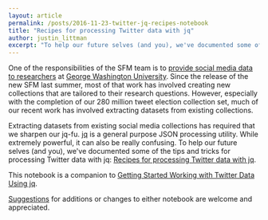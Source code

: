 ```yaml
---
layout: article
permalink: /posts/2016-11-23-twitter-jq-recipes-notebook
title: "Recipes for processing Twitter data with jq"
author: justin_littman 
excerpt: "To help our future selves (and you), we've documented some of the tips and tricks for processing Twitter data with jq."
---
```


One of the responsibilities of the SFM team is to [provide social media data to researchers](https://library.gwu.edu/scholarly-technology-group/social-feed-manager) at [George Washington University](https://www.gwu.edu/).  Since the release of the new SFM last summer, most of that work has involved creating new collections that are tailored to their research questions.  However, especially with the completion of our 280 million tweet election collection set, much of our recent work has involved extracting datasets from existing collections.

Extracting datasets from existing social media collections has required that we sharpen our jq-fu.  [jq](https://stedolan.github.io/jq/) is a general purpose JSON processing utility.  While extremely powerful, it can also be really confusing.  To help our future selves (and you), we've documented some of the tips and tricks for processing Twitter data with jq: [Recipes for processing Twitter data with jq](https://github.com/gwu-libraries/notebooks/blob/master/20161122-twitter-jq-recipes/twitter_jq_recipes.ipynb).

This notebook is a companion to [Getting Started Working with Twitter Data Using jq](https://github.com/gwu-libraries/notebooks/blob/master/20160407-twitter-analysis-with-jq/Working-with-twitter-using-jq.ipynb).

[Suggestions](http://gwu-libraries.github.io/sfm-ui/contact) for additions or changes to either notebook are welcome and appreciated.
